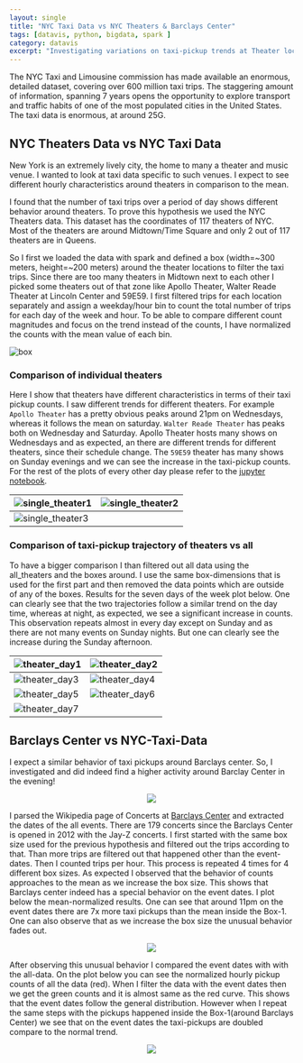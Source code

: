 ```yaml
---
layout: single
title: "NYC Taxi Data vs NYC Theaters & Barclays Center"
tags: [datavis, python, bigdata, spark ]
category: datavis
excerpt: "Investigating variations on taxi-pickup trends at Theater locations and Barclays center"
---
```


The NYC Taxi and Limousine commission has made available an enormous, detailed dataset, covering over 600 million taxi trips. The staggering amount of information, spanning 7 years opens the opportunity to explore transport and traffic habits of one of the most populated cities in the United States. The taxi data is enormous, at around 25G.

## NYC Theaters Data vs NYC Taxi Data
New York is an extremely lively city, the home to many a theater and music venue. I wanted to look at taxi data specific to such venues. I expect to see different hourly characteristics around theaters in comparison to the mean.

I found that the number of taxi trips over a period of day shows different behavior around theaters. To prove this hypothesis we used the NYC Theaters data. This dataset has the coordinates of 117 theaters of NYC. Most of the theaters are around Midtown/Time Square and only 2 out of 117 theaters are in Queens.

So I first we loaded the data with spark and defined a box (width=~300 meters, height=~200 meters) around the theater locations to filter the taxi trips. Since there are too many theaters in Midtown next to each other I picked some theaters out of that zone like Apollo Theater, Walter Reade Theater at Lincoln Center and 59E59. I first filtered trips for each location separately and assign a weekday/hour bin to count the total number of trips for each day of the week and hour. To be able to compare different count magnitudes and focus on the trend instead of the counts, I have normalized the counts with the mean value of each bin.

![box](/assets/images/nyc_taxi/theater1.png)

### Comparison of individual theaters
Here I show that theaters have different characteristics in terms of their taxi pickup counts. I saw different trends for different theaters. For example `Apollo Theater` has a pretty obvious peaks around 21pm on Wednesdays, whereas it follows the mean on saturday. `Walter Reade Theater` has peaks both on Wednesday and Saturday. Apollo Theater hosts many shows on Wednesdays and as expected, an there are different trends for different theaters, since their schedule change. The `59E59` theater has many shows on Sunday evenings and we can see the increase in the taxi-pickup counts. For the rest of  the plots of every other day please refer to the [jupyter notebook](https://github.com/anudeepti2004/big_data_project/blob/master/notebooks/plotTheatersData.ipynb).

| ![single_theater1](/assets/images/nyc_taxi/single_theater1.png)| ![single_theater2](/assets/images/nyc_taxi/single_theater2.png) |
|-|-|
|![single_theater3](/assets/images/nyc_taxi/single_theater3.png) | |

### Comparison of taxi-pickup trajectory of theaters vs all
To have a bigger comparison I than filtered out all data using the all_theaters and the boxes around. I use the same box-dimensions that is used for the first part and then removed the data points which are outside of any of the boxes. Results for the seven days of the week plot below. One can clearly see that the two trajectories follow a similar trend on the day time, whereas at night, as expected, we see a significant increase in counts. This observation repeats almost in every day except on Sunday and as there are not many events on Sunday nights. But one can clearly see the increase during the Sunday afternoon.

| ![theater_day1](/assets/images/nyc_taxi/theater_day1.png)| ![theater_day2](/assets/images/nyc_taxi/theater_day2.png) |
|-|-|
|![theater_day3](/assets/images/nyc_taxi/theater_day3.png) | ![theater_day4](/assets/images/nyc_taxi/theater_day4.png) |
|![theater_day5](/assets/images/nyc_taxi/theater_day5.png) | ![theater_day6](/assets/images/nyc_taxi/theater_day6.png) |
|![theater_day7](/assets/images/nyc_taxi/theater_day7.png) | |

## Barclays Center vs NYC-Taxi-Data

I expect a similar behavior of taxi pickups around Barclays center. So, I investigated and did indeed find a higher activity around Barclay Center in the evening!

<p align="center">
<img src="/assets/images/nyc_taxi/barclays1.png">
</p>

I parsed the Wikipedia page of Concerts at [Barclays Center](https://en.wikipedia.org/wiki/List_of_concerts_at_Barclays_Center) and extracted the dates of the all events. There are 179 concerts since the Barclays Center is opened in 2012 with the Jay-Z concerts. I first started with the same box size used for the previous hypothesis and filtered out the trips according to that. Than more trips are filtered out that happened other than the event-dates. Then I counted trips per hour. This process is repeated 4 times for 4 different box sizes. As expected I observed that the behavior of counts approaches to the mean as we increase the box size. This shows that Barclays center indeed has a special behavior on the event dates. I plot below the mean-normalized results. One can see that around 11pm on the event dates there are 7x more taxi pickups than the mean inside the Box-1. One can also observe that as we increase the box size the unusual behavior fades out.

<p align="center">
<img src="/assets/images/nyc_taxi/barclays2.png">
</p>

After observing this unusual behavior I compared the event dates with with the all-data. On the plot below you can see the normalized hourly pickup counts of all the data (red). When I filter the data with the event dates then we get the green counts and it is almost same as the red curve. This shows that the event dates follow the general distribution. However when I repeat the same steps with the pickups happened inside the Box-1(around Barclays Center) we see that on the event dates the taxi-pickups are doubled compare to the normal trend.
<p align="center">
<img src="/assets/images/nyc_taxi/barclays3.png">
</p>
